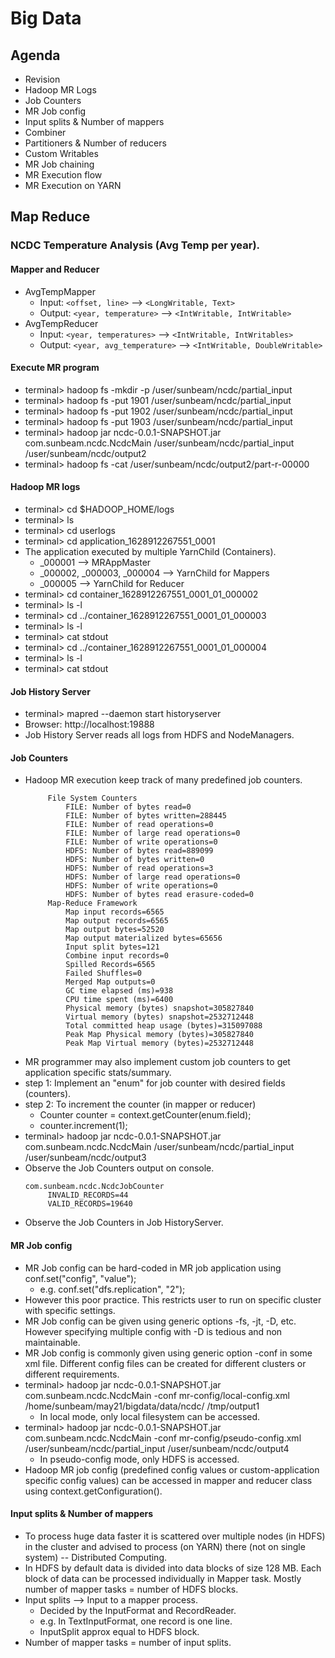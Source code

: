 # Big Data

## Agenda
* Revision
* Hadoop MR Logs
* Job Counters
* MR Job config
* Input splits & Number of mappers
* Combiner
* Partitioners & Number of reducers
* Custom Writables
* MR Job chaining
* MR Execution flow
* MR Execution on YARN

## Map Reduce

### NCDC Temperature Analysis (Avg Temp per year).

#### Mapper and Reducer
* AvgTempMapper
	* Input: `<offset, line>` --> `<LongWritable, Text>`
	* Output: `<year, temperature>` --> `<IntWritable, IntWritable>`
* AvgTempReducer
	* Input: `<year, temperatures>` --> `<IntWritable, IntWritables>`
	* Output: `<year, avg_temperature>` --> `<IntWritable, DoubleWritable>`

#### Execute MR program
* terminal> hadoop fs -mkdir -p /user/sunbeam/ncdc/partial_input
* terminal> hadoop fs -put 1901 /user/sunbeam/ncdc/partial_input
* terminal> hadoop fs -put 1902 /user/sunbeam/ncdc/partial_input
* terminal> hadoop fs -put 1903 /user/sunbeam/ncdc/partial_input
* terminal> hadoop jar ncdc-0.0.1-SNAPSHOT.jar com.sunbeam.ncdc.NcdcMain /user/sunbeam/ncdc/partial_input /user/sunbeam/ncdc/output2
* terminal> hadoop fs -cat /user/sunbeam/ncdc/output2/part-r-00000

#### Hadoop MR logs
* terminal> cd $HADOOP_HOME/logs
* terminal> ls
* terminal> cd userlogs
* terminal> cd application_1628912267551_0001
* The application executed by multiple YarnChild (Containers).
	* _000001 --> MRAppMaster
	* _000002, _000003, _000004 --> YarnChild for Mappers
	* _000005 --> YarnChild for Reducer
* terminal> cd container_1628912267551_0001_01_000002
* terminal> ls -l
* terminal> cd ../container_1628912267551_0001_01_000003
* terminal> ls -l
* terminal> cat stdout
* terminal> cd ../container_1628912267551_0001_01_000004
* terminal> ls -l
* terminal> cat stdout

#### Job History Server
* terminal> mapred --daemon start historyserver
* Browser: http://localhost:19888
* Job History Server reads all logs from HDFS and NodeManagers.

#### Job Counters
* Hadoop MR execution keep track of many predefined job counters.
	```
	     File System Counters
	         FILE: Number of bytes read=0
	         FILE: Number of bytes written=288445
	         FILE: Number of read operations=0
	         FILE: Number of large read operations=0
	         FILE: Number of write operations=0
	         HDFS: Number of bytes read=889099
	         HDFS: Number of bytes written=0
	         HDFS: Number of read operations=3
	         HDFS: Number of large read operations=0
	         HDFS: Number of write operations=0
	         HDFS: Number of bytes read erasure-coded=0
	     Map-Reduce Framework
	         Map input records=6565
	         Map output records=6565
	         Map output bytes=52520
	         Map output materialized bytes=65656
	         Input split bytes=121
	         Combine input records=0
	         Spilled Records=6565
	         Failed Shuffles=0
	         Merged Map outputs=0
	         GC time elapsed (ms)=938
	         CPU time spent (ms)=6400
	         Physical memory (bytes) snapshot=305827840
	         Virtual memory (bytes) snapshot=2532712448
	         Total committed heap usage (bytes)=315097088
	         Peak Map Physical memory (bytes)=305827840
	         Peak Map Virtual memory (bytes)=2532712448
	```
* MR programmer may also implement custom job counters to get application specific stats/summary.
* step 1: Implement an "enum" for job counter with desired fields (counters).
* step 2: To increment the counter (in mapper or reducer)
	* Counter counter = context.getCounter(enum.field);
	* counter.increment(1);
* terminal> hadoop jar ncdc-0.0.1-SNAPSHOT.jar com.sunbeam.ncdc.NcdcMain /user/sunbeam/ncdc/partial_input /user/sunbeam/ncdc/output3
* Observe the Job Counters output on console.
	```
	com.sunbeam.ncdc.NcdcJobCounter
         INVALID_RECORDS=44
         VALID_RECORDS=19640
	```
* Observe the Job Counters in Job HistoryServer.

#### MR Job config
* MR Job config can be hard-coded in MR job application using conf.set("config", "value");
	* e.g. conf.set("dfs.replication", "2");
* However this poor practice. This restricts user to run on specific cluster with specific settings.
* MR Job config can be given using generic options -fs, -jt, -D, etc. However specifying multiple config with -D is tedious and non maintainable.
* MR Job config is commonly given using generic option -conf in some xml file. Different config files can be created for different clusters or different requirements.
* terminal> hadoop jar ncdc-0.0.1-SNAPSHOT.jar com.sunbeam.ncdc.NcdcMain -conf mr-config/local-config.xml /home/sunbeam/may21/bigdata/data/ncdc/ /tmp/output1
	* In local mode, only local filesystem can be accessed.
* terminal> hadoop jar ncdc-0.0.1-SNAPSHOT.jar com.sunbeam.ncdc.NcdcMain -conf mr-config/pseudo-config.xml /user/sunbeam/ncdc/partial_input /user/sunbeam/ncdc/output4
	* In pseudo-config mode, only HDFS is accessed.
* Hadoop MR job config (predefined config values or custom-application specific config values) can be accessed in mapper and reducer class using context.getConfiguration().

#### Input splits & Number of mappers
* To process huge data faster it is scattered over multiple nodes (in HDFS) in the cluster and advised to process (on YARN) there (not on single system) -- Distributed Computing.
* In HDFS by default data is divided into data blocks of size 128 MB. Each block of data can be processed individually in Mapper task. Mostly number of mapper tasks = number of HDFS blocks.
* Input splits --> Input to a mapper process.
	* Decided by the InputFormat and RecordReader.
	* e.g. In TextInputFormat, one record is one line.
	* InputSplit approx equal to HDFS block.
* Number of mapper tasks = number of input splits.


